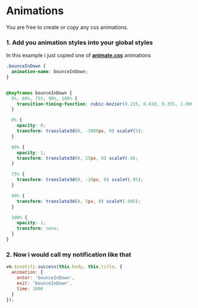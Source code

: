 # Animations

You are free to create or copy any css animations.

### 1. Add you animation styles into your global styles

In this example i just copied one of **[animate.css](https://github.com/daneden/animate.css/tree/sass/source)** animations
```scss
.bounceInDown {
  animation-name: bounceInDown;
}


@keyframes bounceInDown {
  0%, 60%, 75%, 90%, 100% {
    transition-timing-function: cubic-bezier(0.215, 0.610, 0.355, 1.000);
  }

  0% {
    opacity: 0;
    transform: translate3d(0, -3000px, 0) scaleY(5);
  }

  60% {
    opacity: 1;
    transform: translate3d(0, 25px, 0) scaleY(.9);
  }

  75% {
    transform: translate3d(0, -10px, 0) scaleY(.95);
  }

  90% {
    transform: translate3d(0, 5px, 0) scaleY(.985);
  }

  100% {
    opacity: 1;
    transform: none;
  }
}
```


### 2. Now i would call my notification like that

```javascript
vm.$snotify.success(this.body, this.title, {
  animation: {
    enter: 'bounceInDown',
    exit: 'bounceInDown',
    time: 1000
  }
});
```
